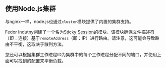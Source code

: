 ## 使用Node.js集群

与nginx一样，node.js也通过`cluster`模块提供了内置的集群支持。

Fedor Indutny创建了一个名为[Sticky Session](https://github.com/indutny/sticky-session)的模块，该模块确保文件描述符（即：连接）基于`remoteAddress`（即：IP）进行路由。请注意，这可能会导致路由不平衡，这取决于散列方法。

您还可以根据集群工作进程ID为集群中的每个工作进程分配不同的端口，并使用上面可以找到的配置来平衡负载。
